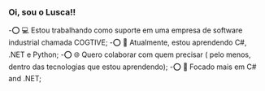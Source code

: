 ### Oi, sou o Lusca!!

-⭕ 💻 Estou trabalhando como suporte em uma empresa de software industrial chamada COGTIVE;
-⭕ 📖 Atualmente, estou aprendendo C#, .NET e Python;
-⭕ 🌐 Quero colaborar com quem precisar ( pelo menos, dentro das tecnologias que estou aprendendo);
-⭕ 📌 Focado mais em C# and .NET;
